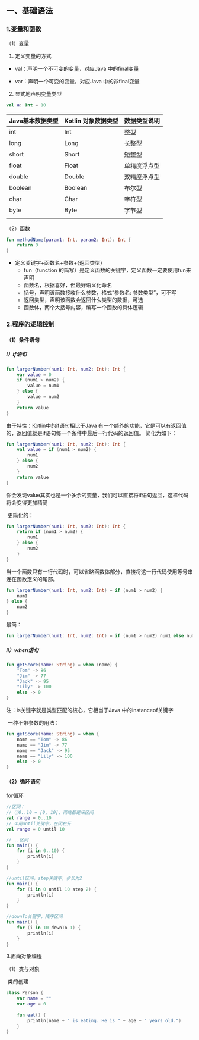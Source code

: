 ## 一、基础语法

### 1.变量和函数

（1）变量

1. 定义变量的方式

- val：声明一个不可变的变量，对应Java 中的final变量

- var：声明一个可变的变量，对应Java 中的非final变量

2. 显式地声明变量类型



```kotlin
val a: Int = 10
```

| Java基本数据类型 | Kotlin 对象数据类型 | 数据类型说明 |
| ---------------- | ------------------- | ------------ |
| int              | Int                 | 整型         |
| long             | Long                | 长整型       |
| short            | Short               | 短整型       |
| float            | Float               | 单精度浮点型 |
| double           | Double              | 双精度浮点型 |
| boolean          | Boolean             | 布尔型       |
| char             | Char                | 字符型       |
| byte             | Byte                | 字节型       |
|                  |                     |              |

（2）函数

```kotlin
fun methodName(param1: Int, param2: Int): Int {
	return 0
}
```

- 定义关键字+函数名+参数+{返回类型}
  - fun（function 的简写）是定义函数的关键字，定义函数一定要使用fun来声明
  - 函数名，根据喜好，但最好语义化命名
  - 括号，声明该函数接收什么参数，格式“参数名: 参数类型”，可不写
  - 返回类型，声明该函数会返回什么类型的数据，可选
  - 函数体，两个大括号内容，编写一个函数的具体逻辑

### 2.程序的逻辑控制

#### （1）条件语句

##### i）if语句

```kotlin
fun largerNumber(num1: Int, num2: Int): Int {
	var value = 0
	if (num1 > num2) {
		value = num1
	} else {
		value = num2
	}
	return value
}
```
由于特性：Kotlin中的if语句相比于Java 有一个额外的功能，它是可以有返回值的，返回值就是if语句每一个条件中最后一行代码的返回值。
	简化为如下：

```kotlin
fun largerNumber(num1: Int, num2: Int): Int {
	val value = if (num1 > num2) {
		num1
	} else {
		num2
	}
	return value
}
```

你会发现value其实也是一个多余的变量，我们可以直接将if语句返回，这样代码将会变得更加精简	

​	更简化的：

```kotlin
fun largerNumber(num1: Int, num2: Int): Int {
	return if (num1 > num2) {
		num1
	} else {
		num2
    }
}
```

当一个函数只有一行代码时，可以省略函数体部分，直接将这一行代码使用等号串连在函数定义的尾部。

```kotlin
fun largerNumber(num1: Int, num2: Int) = if (num1 > num2) {
	num1
} else {
	num2
}
```

最简：

```kotlin
fun largerNumber(num1: Int, num2: Int) = if (num1 > num2) num1 else num2
```

##### ii）when语句

```kotlin
fun getScore(name: String) = when (name) {
    "Tom" -> 86
    "Jim" -> 77
    "Jack" -> 95
    "Lily" -> 100
    else -> 0
}
```

注：is关键字就是类型匹配的核心，它相当于Java 中的instanceof关键字

​	一种不带参数的用法：

```kotlin
fun getScore(name: String) = when {
    name == "Tom" -> 86
    name == "Jim" -> 77
    name == "Jack" -> 95
    name == "Lily" -> 100
    else -> 0
}
```

#### （2）循环语句

for循环


```kotlin
//区间：
// ①0..10 = [0, 10]，两端都是闭区间
val range = 0..10
// ②用until关键字，左闭右开
val range = 0 until 10
```

```kotlin
// ..区间
fun main() {
	for (i in 0..10) {
		println(i)
	}
}

//until区间，step关键字，步长为2
fun main() {
	for (i in 0 until 10 step 2) {
		println(i)
	}
}

//downTo关键字，降序区间
fun main() {
	for (i in 10 downTo 1) {
		println(i)
	}
}
```

3.面向对象编程

（1）类与对象

​	类的创建

```kotlin
class Person {
	var name = ""
	var age = 0
	
    fun eat() {
		println(name + " is eating. He is " + age + " years old.")
	}
}
```

